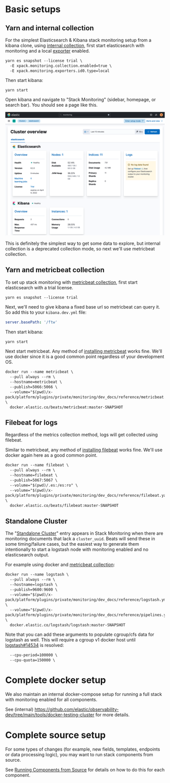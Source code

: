 # Basic setups

## Yarn and internal collection

For the simplest Elasticsearch & Kibana stack monitoring setup from a kibana clone, using [internal collection](../reference/terminology.md#internal-collection), first start elasticsearch with monitoring and a local [exporter](https://www.elastic.co/guide/en/elasticsearch/reference/current/es-monitoring-exporters.html) enabled.

```shell
yarn es snapshot --license trial \
  -E xpack.monitoring.collection.enabled=true \ 
  -E xpack.monitoring.exporters.id0.type=local
```

Then start kibana:

```shell
yarn start
```

Open kibana and navigate to "Stack Monitoring" (sidebar, homepage, or search bar). You should see a page like this.

![Stack Monitoring overview page with Elasticsearch and Kibana panels using internal collection](../images/ek_internal_collection_overview.png)

This is definitely the simplest way to get some data to explore, but internal collection is a deprecated collection mode, so next we'll use metricbeat collection.

## Yarn and metricbeat collection

To set up stack monitoring with [metricbeat collection](../reference/terminology.md#metricbeat-collection), first start elasticsearch with a trial license.

```shell
yarn es snapshot --license trial
```

Next, we'll need to give kibana a fixed base url so metricbeat can query it. So add this to your `kibana.dev.yml` file:

```yml
server.basePath: '/ftw'
```

Then start kibana:

```shell
yarn start
```

Next start metricbeat. Any method of [installing metricbeat](https://www.elastic.co/guide/en/beats/metricbeat/current/metricbeat-installation-configuration.html) works fine. We'll use docker since it is a good common point regardless of your development OS.

```shell
docker run --name metricbeat \
  --pull always --rm \
  --hostname=metricbeat \
  --publish=5066:5066 \
  --volume="$(pwd)/x-pack/platform/plugins/private/monitoring/dev_docs/reference/metricbeat.yarn.yml:/usr/share/metricbeat/metricbeat.yml:ro" \
  docker.elastic.co/beats/metricbeat:master-SNAPSHOT
```

## Filebeat for logs

Regardless of the metrics collection method, logs will get collected using filebeat.

Similar to metricbeat, any method of [installing filebeat](https://www.elastic.co/guide/en/beats/filebeat/current/filebeat-installation-configuration.html) works fine. We'll use docker again here as a good common point.

```shell
docker run --name filebeat \
  --pull always --rm \
  --hostname=filebeat \
  --publish=5067:5067 \
  --volume="$(pwd)/.es:/es:ro" \
  --volume="$(pwd)/x-pack/platform/plugins/private/monitoring/dev_docs/reference/filebeat.yarn.yml:/usr/share/filebeat/filebeat.yml:ro" \
  docker.elastic.co/beats/filebeat:master-SNAPSHOT
```

## Standalone Cluster

The "[Standalone Cluster](../reference/terminology.md#standalone-cluster)" entry appears in Stack Monitoring when there are monitoring documents that lack a `cluster_uuid`. Beats will send these in some timing/failure cases, but the easiest way to generate them intentionally to start a logstash node with monitoring enabled and no elasticsearch output.

For example using docker and [metricbeat collection](#yarn-and-metricbeat-collection):

```shell
docker run --name logstash \
  --pull always --rm \
  --hostname=logstash \
  --publish=9600:9600 \
  --volume="$(pwd)/x-pack/platform/plugins/private/monitoring/dev_docs/reference/logstash.yml:/usr/share/logstash/config/logstash.yml:ro" \
  --volume="$(pwd)/x-pack/platform/plugins/private/monitoring/dev_docs/reference/pipelines.yml:/usr/share/logstash/config/pipelines.yml:ro" \
  docker.elastic.co/logstash/logstash:master-SNAPSHOT
```

Note that you can add these arguments to populate cgroup/cfs data for logstash as well. This will require a cgroup v1 docker host until [logstash#14534](https://github.com/elastic/logstash/issues/14534) is resolved:

```
  --cpu-period=100000 \
  --cpu-quota=150000 \
```

# Complete docker setup

We also maintain an internal docker-compose setup for running a full stack with monitoring enabled for all components.

See (internal) https://github.com/elastic/observability-dev/tree/main/tools/docker-testing-cluster for more details.

# Complete source setup

For some types of changes (for example, new fields, templates, endpoints or data processing logic), you may want to run stack components from source.

See [Running Components from Source](running_components_from_source.md) for details on how to do this for each component.